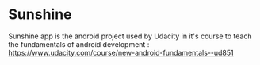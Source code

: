 # Sunshine
Sunshine app is the android project used by Udacity in it's course to teach the fundamentals of android development : https://www.udacity.com/course/new-android-fundamentals--ud851
